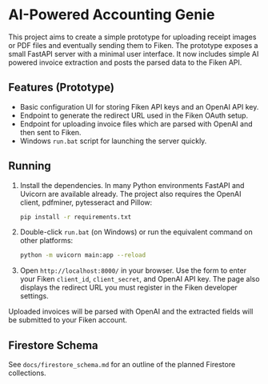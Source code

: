 # AI-Powered Accounting Genie

This project aims to create a simple prototype for uploading receipt images or PDF files and eventually sending them to Fiken. The prototype exposes a small FastAPI server with a minimal user interface. It now includes simple AI powered invoice extraction and posts the parsed data to the Fiken API.

## Features (Prototype)
- Basic configuration UI for storing Fiken API keys and an OpenAI API key.
- Endpoint to generate the redirect URL used in the Fiken OAuth setup.
- Endpoint for uploading invoice files which are parsed with OpenAI and then sent to Fiken.
- Windows `run.bat` script for launching the server quickly.

## Running
1. Install the dependencies. In many Python environments FastAPI and Uvicorn are available already. The project also requires the OpenAI client, pdfminer, pytesseract and Pillow:
   ```bash
   pip install -r requirements.txt
   ```
2. Double-click `run.bat` (on Windows) or run the equivalent command on other platforms:
   ```bash
   python -m uvicorn main:app --reload
   ```
3. Open `http://localhost:8000/` in your browser. Use the form to enter your Fiken `client_id`, `client_secret`, and OpenAI API key. The page also displays the redirect URL you must register in the Fiken developer settings.

Uploaded invoices will be parsed with OpenAI and the extracted fields will be submitted to your Fiken account.

## Firestore Schema
See `docs/firestore_schema.md` for an outline of the planned Firestore collections.
